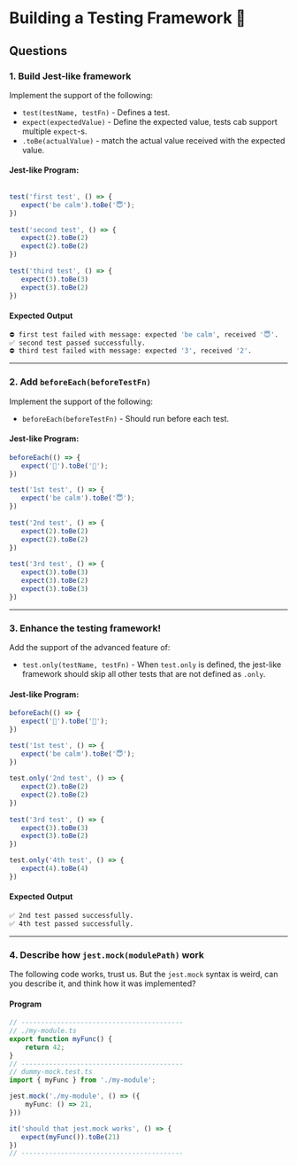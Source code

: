# Building a Testing Framework 🤡

## Questions

### 1. Build Jest-like framework

Implement the support of the following:

* `test(testName, testFn)` - Defines a test.
* `expect(expectedValue)` - Define the expected value, tests cab support multiple `expect`-s.
* `.toBe(actualValue)` - match the actual value received with the expected value.

#### Jest-like Program:

```ts

test('first test', () => {
   expect('be calm').toBe('😇');
})
​
test('second test', () => {
   expect(2).toBe(2)
   expect(2).toBe(2)
})
​
test('third test', () => {
   expect(3).toBe(3)
   expect(3).toBe(2)
})
```

#### Expected Output 

```bash
⛔️ first test failed with message: expected 'be calm', received '😇'.
✅ second test passed successfully.
⛔️ third test failed with message: expected '3', received '2'.
```

--- 

### 2. Add `beforeEach(beforeTestFn)`

Implement the support of the following:

* `beforeEach(beforeTestFn)` - Should run before each test.

#### Jest-like Program:

```ts
beforeEach(() => {
   expect('🤡').toBe('🤡');
})

test('1st test', () => {
   expect('be calm').toBe('😇');
})
​
test('2nd test', () => {
   expect(2).toBe(2)
   expect(2).toBe(2)
})
​
test('3rd test', () => {
   expect(3).toBe(3)
   expect(3).toBe(2)
   expect(3).toBe(3)
})
```

---

### 3. Enhance the testing framework!

Add the support of the advanced feature of:

* `test.only(testName, testFn)` - When `test.only` is defined, the jest-like framework should skip all other tests that are not defined as `.only`.

#### Jest-like Program:

```ts
beforeEach(() => {
   expect('🤡').toBe('🤡');
})

test('1st test', () => {
   expect('be calm').toBe('😇');
})
​
test.only('2nd test', () => {
   expect(2).toBe(2)
   expect(2).toBe(2)
})
​
test('3rd test', () => {
   expect(3).toBe(3)
   expect(3).toBe(2)
})

test.only('4th test', () => {
   expect(4).toBe(4)
})
```

#### Expected Output

```bash
✅ 2nd test passed successfully.
✅ 4th test passed successfully.
```

---

### 4. Describe how `jest.mock(modulePath)` work

The following code works, trust us.
But the `jest.mock` syntax is weird, can you describe it, and think how it was implemented?

#### Program

```ts
// -----------------------------------------
// ./my-module.ts
export function myFunc() {
    return 42;
}
// -----------------------------------------
// dummy-mock.test.ts
import { myFunc } from './my-module';

jest.mock('./my-module', () => ({
    myFunc: () => 21,
}))

it('should that jest.mock works', () => {
   expect(myFunc()).toBe(21)
})
// -----------------------------------------
```
